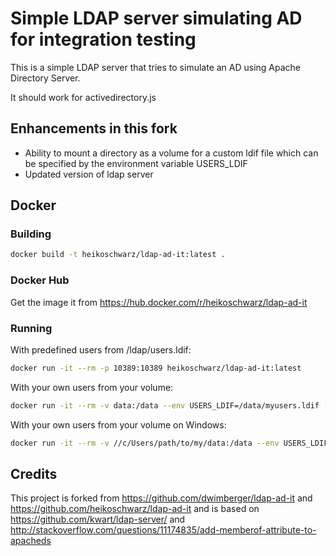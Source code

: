 # Simple LDAP server simulating AD for integration testing

This is a simple LDAP server that tries to simulate an AD using 
Apache Directory Server.

It should work for activedirectory.js

## Enhancements in this fork
* Ability to mount a directory as a volume for a custom ldif file which can be specified by the environment variable USERS_LDIF
* Updated version of ldap server

## Docker

### Building

```bash
docker build -t heikoschwarz/ldap-ad-it:latest .
```

### Docker Hub

Get the image it from https://hub.docker.com/r/heikoschwarz/ldap-ad-it

### Running

With predefined users from /ldap/users.ldif:
```bash
docker run -it --rm -p 10389:10389 heikoschwarz/ldap-ad-it:latest
```

With your own users from your volume:
```bash
docker run -it --rm -v data:/data --env USERS_LDIF=/data/myusers.ldif -p 10389:10389 heikoschwarz/ldap-ad-it:latest
```

With your own users from your volume on Windows:
```bash
docker run -it --rm -v //c/Users/path/to/my/data:/data --env USERS_LDIF=/data/myusers.ldif -p 10389:10389 heikoschwarz/ldap-ad-it:latest
```

## Credits

This project is forked from https://github.com/dwimberger/ldap-ad-it and https://github.com/heikoschwarz/ldap-ad-it and
is based on https://github.com/kwart/ldap-server/ and
http://stackoverflow.com/questions/11174835/add-memberof-attribute-to-apacheds 
